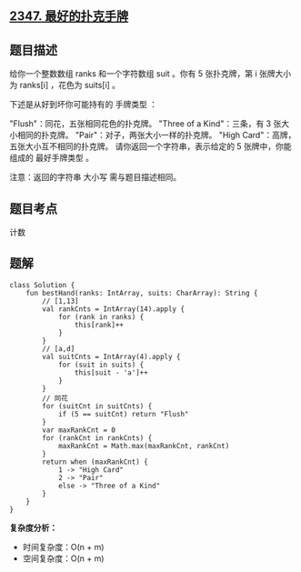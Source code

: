 ## [2347. 最好的扑克手牌](https://leetcode.cn/problems/best-poker-hand/description/)

## 题目描述

给你一个整数数组 ranks 和一个字符数组 suit 。你有 5 张扑克牌，第 i 张牌大小为 ranks[i] ，花色为 suits[i] 。

下述是从好到坏你可能持有的 手牌类型 ：

"Flush"：同花，五张相同花色的扑克牌。
"Three of a Kind"：三条，有 3 张大小相同的扑克牌。
"Pair"：对子，两张大小一样的扑克牌。
"High Card"：高牌，五张大小互不相同的扑克牌。
请你返回一个字符串，表示给定的 5 张牌中，你能组成的 最好手牌类型 。

注意：返回的字符串 大小写 需与题目描述相同。

## 题目考点

计数

## 题解
 
```
class Solution {
    fun bestHand(ranks: IntArray, suits: CharArray): String {
        // [1,13]
        val rankCnts = IntArray(14).apply {
            for (rank in ranks) {
                this[rank]++
            }
        }
        // [a,d]
        val suitCnts = IntArray(4).apply {
            for (suit in suits) {
                this[suit - 'a']++
            }
        }
        // 同花
        for (suitCnt in suitCnts) {
            if (5 == suitCnt) return "Flush"
        }
        var maxRankCnt = 0
        for (rankCnt in rankCnts) {
            maxRankCnt = Math.max(maxRankCnt, rankCnt)
        }
        return when (maxRankCnt) {
            1 -> "High Card"
            2 -> "Pair"
            else -> "Three of a Kind"
        }
    }
}
```

**复杂度分析：**

- 时间复杂度：O(n + m)
- 空间复杂度：O(n + m) 
